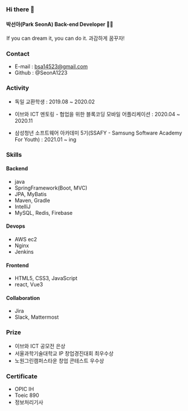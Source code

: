 ### Hi there 👋

#### 박선아(Park SeonA) Back-end Developer 👩‍💻

![😀](data:image/gif;base64,R0lGODlhAQABAIAAAP///wAAACH5BAEAAAAALAAAAAABAAEAAAICRAEAOw==)If you can dream it,  you can do it. 과감하게 꿈꾸자!![😃](data:image/gif;base64,R0lGODlhAQABAIAAAP///wAAACH5BAEAAAAALAAAAAABAAEAAAICRAEAOw==)

### Contact

- E-mail : bsa14523@gmail.com
- Github : @SeonA1223

### Activity

- 독일 교환학생 : 2019.08 ~ 2020.02

- 이브와 ICT 멘토링 - 협업을 위한 블록코딩 모바일 어플리케이션 :  2020.04 ~ 2020.11

- 삼성청년 소프트웨어 아카데미 5기(SSAFY - Samsung Software Academy For Youth) : 2021.01 ~ ing



### Skills

#### Backend

- java
- SpringFramework(Boot, MVC)
- JPA, MyBatis
- Maven, Gradle
- IntelliJ 
- MySQL, Redis, Firebase

#### Devops

- AWS ec2
-  Nginx    
- Jenkins

#### Frontend

- HTML5, CSS3, JavaScript
- react, Vue3 

#### Collaboration

- Jira
- Slack, Mattermost

### Prize

- 이브와 ICT 공모전 은상
- 서울과학기술대학교 IP 창업경진대회 최우수상
- 노원그린캠퍼스타운 창업 콘테스트 우수상

### 

### Certificate

- OPIC IH
- Toeic 890
- 정보처리기사



